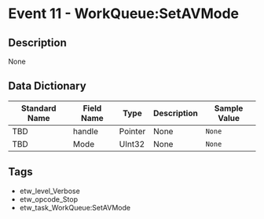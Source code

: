 # Event 11 - WorkQueue:SetAVMode

## Description
None

## Data Dictionary
|Standard Name|Field Name|Type|Description|Sample Value|
|---|---|---|---|---|
|TBD|handle|Pointer|None|`None`|
|TBD|Mode|UInt32|None|`None`|

## Tags
* etw_level_Verbose
* etw_opcode_Stop
* etw_task_WorkQueue:SetAVMode